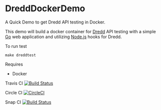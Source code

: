 # DreddDockerDemo
A Quick Demo to get Dredd API testing in Docker.

This demo will build a docker container for [Dredd](https://dredd.readthedocs.io/en/latest/)
API testing with a simple [Go](https://golang.org/)
web application and utilizing [Node.js](https://dredd.readthedocs.io/en/latest/hooks-nodejs/) hooks for Dredd.

To run test
```
make dreddtest
```

Requires
- Docker

Travis CI [![Build Status](https://travis-ci.org/jasonrichardsmith/DreddDockerDemo.svg?branch=master)](https://travis-ci.org/jasonrichardsmith/DreddDockerDemo)

Circle CI [![CircleCI](https://circleci.com/gh/jasonrichardsmith/DreddDockerDemo.svg?style=svg)](https://circleci.com/gh/jasonrichardsmith/DreddDockerDemo)

Snap CI [![Build Status](https://snap-ci.com/jasonrichardsmith/DreddDockerDemo/branch/master/build_image)](https://snap-ci.com/jasonrichardsmith/DreddDockerDemo/branch/master)
